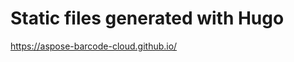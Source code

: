 Static files generated with Hugo
================================

<https://aspose-barcode-cloud.github.io/>
